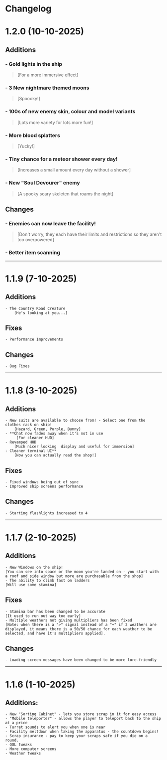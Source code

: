 # Changelog

# 1.2.0 (10-10-2025)
## Additions
### - **Gold lights in the ship**
  > [For a more immersive effect]
### - **3 New nightmare themed moons**
  > [Spoooky!]
### - **100s of new enemy skin, colour and model variants**
  > [Lots more variety for lots more fun!]
### - **More blood splatters**
  > [Yucky!]
### - **Tiny chance for a meteor shower every day!**
  > [Increases a small amount every day without a shower]
### - **New "Soul Devourer" enemy**
  > [A spooky scary skeleten that roams the night]

## Changes

### - **Enemies can now leave the facility!**
  > [Don't worry, they each have their limits and restrictions so they aren't too overpowered]
### - **Better item scanning**

----------------------------------------------------

 # 1.1.9 (7-10-2025)
## Additions
    - The Country Road Creature
        [He's looking at you...]
    
## Fixes
    - Performance Improvements
    
## Changes
    - Bug Fixes

----------------------------------------------------


#  1.1.8 (3-10-2025)
## Additions
    - New suits are available to choose from! - Select one from the clothes rack on ship!
        [Hazard, Green, Purple, Bunny]
    - **Chat now fades away when it's not in use
         [For cleaner HUD]
    - Revamped HUD
        [Much nicer looking  display and useful for immersion]
    - Cleaner terminal UI**
        [Now you can actually read the shop!]
    
## Fixes
    - Fixed windows being out of sync
    - Improved ship screens performance
    
## Changes
    - Starting flashlights increased to 4

----------------------------------------------------
    
#  1.1.7 (2-10-2025)
## Additions
    - New Windows on the ship!
    [You can see into space or the moon you're landed on - you start with a roof and side window but more are purchasable from the shop]
    - The ability to climb fast on ladders
    [Will use some stamina]

## Fixes
    - Stamina bar has been changed to be accurate
    [It used to run out way too early]
    - Multiple weathers not giving multipliers has been fixed
    [Note: when there is a ">" signal instead of a "+" if 2 weathers are displayed, it means there is a 50/50 chance for each weather to be selected, and have it's multipliers applied].

## Changes
    - Loading screen messages have been changed to be more lore-friendly

----------------------------------------------------

#  1.1.6 (1-10-2025)
## Additions:
    - New "Sorting Cabinet" - lets you store scrap in it for easy access
    - "Mobile teleporter" - allows the player to teleport back to the ship at a price
    - Turret sounds to alert you when one is near
    - Facility meltdown when taking the apparatus - the countdown begins!
    - Scrap insurance - pay to keep your scraps safe if you die on a round.
    - QOL tweaks
    - More computer screens
    - Weather tweaks
